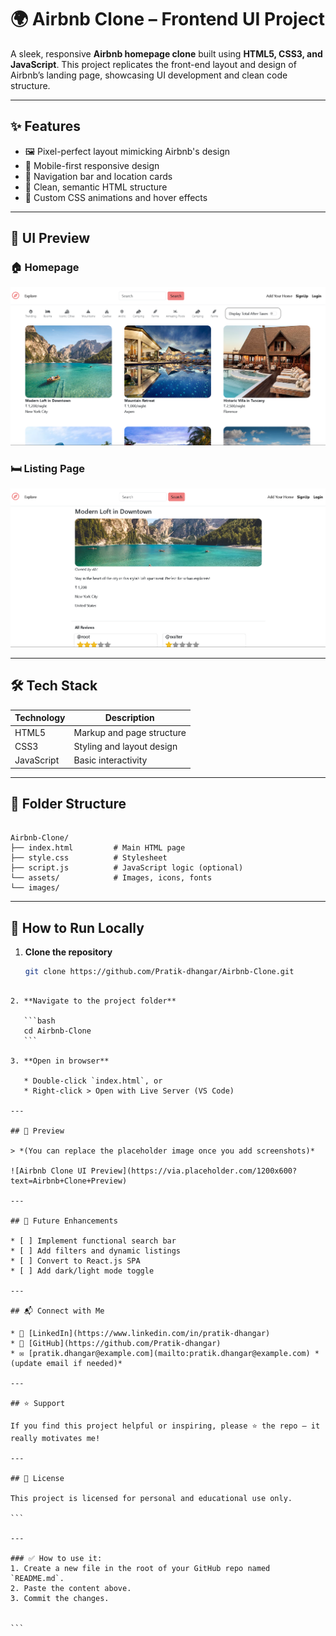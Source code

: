 # 🌍 Airbnb Clone – Frontend UI Project

A sleek, responsive **Airbnb homepage clone** built using **HTML5, CSS3, and JavaScript**. This project replicates the front-end layout and design of Airbnb’s landing page, showcasing UI development and clean code structure.

---

## ✨ Features

- 🖼️ Pixel-perfect layout mimicking Airbnb's design
- 📱 Mobile-first responsive design
- 🧭 Navigation bar and location cards
- 🧹 Clean, semantic HTML structure
- 🎨 Custom CSS animations and hover effects

---
## 📸 UI Preview

### 🏠 Homepage
![Homepage](./assets/screenshots/homepage.png)

### 🛏️ Listing Page
![Listing Page](./assets/screenshots/listing.png)

---
## 🛠️ Tech Stack

| Technology | Description              |
|------------|--------------------------|
| HTML5      | Markup and page structure |
| CSS3       | Styling and layout design |
| JavaScript | Basic interactivity       |

---

## 📂 Folder Structure

```

Airbnb-Clone/
├── index.html         # Main HTML page
├── style.css          # Stylesheet
├── script.js          # JavaScript logic (optional)
└── assets/            # Images, icons, fonts
└── images/

````

---

## 🚀 How to Run Locally

1. **Clone the repository**
   ```bash
   git clone https://github.com/Pratik-dhangar/Airbnb-Clone.git
````

2. **Navigate to the project folder**

   ```bash
   cd Airbnb-Clone
   ```

3. **Open in browser**

   * Double-click `index.html`, or
   * Right-click > Open with Live Server (VS Code)

---

## 📸 Preview

> *(You can replace the placeholder image once you add screenshots)*

![Airbnb Clone UI Preview](https://via.placeholder.com/1200x600?text=Airbnb+Clone+Preview)

---

## 🔮 Future Enhancements

* [ ] Implement functional search bar
* [ ] Add filters and dynamic listings
* [ ] Convert to React.js SPA
* [ ] Add dark/light mode toggle

---

## 📬 Connect with Me

* 🔗 [LinkedIn](https://www.linkedin.com/in/pratik-dhangar)
* 💼 [GitHub](https://github.com/Pratik-dhangar)
* ✉️ [pratik.dhangar@example.com](mailto:pratik.dhangar@example.com) *(update email if needed)*

---

## ⭐ Support

If you find this project helpful or inspiring, please ⭐ the repo — it really motivates me!

---

## 📝 License

This project is licensed for personal and educational use only.

```

---

### ✅ How to use it:
1. Create a new file in the root of your GitHub repo named `README.md`.
2. Paste the content above.
3. Commit the changes.


```
